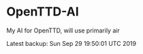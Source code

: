 # OpenTTD-AI
My AI for OpenTTD, will use primarily air

Latest backup: Sun Sep 29 19:50:01 UTC 2019
